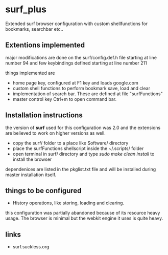 # surf_plus
Extended surf browser configuration with custom shellfunctions for bookmarks, searchbar etc..

## Extentions implemented
major modifications are done on the surf/config.def.h file starting at
line number 94 and few keybindings defined starting at line number 211

things implemented are
* home page key, configured at F1 key and loads google.com
* custom shell functions to perform bookmark save, load and clear
* implementation of search bar. These are defined at file "surfFunctions"
* master control key Ctrl+m to open command bar.

## Installation instructions
the version of **surf** used for this configuration was 2.0 and the extensions
are believed to work on higher versions as well.

* copy the surf/ folder to a place like Software/ directory
* place the surfFunctions shellscript inside the ~/.scripts/ folder
* open terminal in surf/ directory and type *sudo make clean install* to install the browser

dependenices are listed in the pkglist.txt file and will be installed during master installation itself.

## things to be configured
* History operations, like storing, loading and clearing.

this configuration was partially abandoned because of its resource heavy usage.
The browser is minimal but the webkit engine it uses is quite heavy.

## links
* surf.suckless.org
